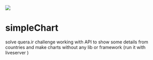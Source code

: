 <img src="https://quera.ir/qbox/view/81X7WPQrZn/chart.gif">

# simpleChart
solve quera.ir challenge
working with API to show some details from countries and make charts without any lib or framework (run it with liveserver )
